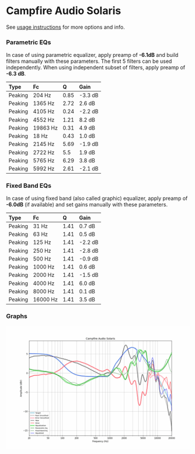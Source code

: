# Campfire Audio Solaris
See [usage instructions](https://github.com/jaakkopasanen/AutoEq#usage) for more options and info.

### Parametric EQs
In case of using parametric equalizer, apply preamp of **-6.1dB** and build filters manually
with these parameters. The first 5 filters can be used independently.
When using independent subset of filters, apply preamp of **-6.3 dB**.

| Type    | Fc       |    Q | Gain    |
|:--------|:---------|:-----|:--------|
| Peaking | 204 Hz   | 0.85 | -3.3 dB |
| Peaking | 1365 Hz  | 2.72 | 2.6 dB  |
| Peaking | 4105 Hz  | 0.24 | -2.2 dB |
| Peaking | 4552 Hz  | 1.21 | 8.2 dB  |
| Peaking | 19863 Hz | 0.31 | 4.9 dB  |
| Peaking | 18 Hz    | 0.43 | 1.0 dB  |
| Peaking | 2145 Hz  | 5.69 | -1.9 dB |
| Peaking | 2722 Hz  | 5.5  | 1.9 dB  |
| Peaking | 5765 Hz  | 6.29 | 3.8 dB  |
| Peaking | 5992 Hz  | 2.61 | -2.1 dB |

### Fixed Band EQs
In case of using fixed band (also called graphic) equalizer, apply preamp of **-6.0dB**
(if available) and set gains manually with these parameters.

| Type    | Fc       |    Q | Gain    |
|:--------|:---------|:-----|:--------|
| Peaking | 31 Hz    | 1.41 | 0.7 dB  |
| Peaking | 63 Hz    | 1.41 | 0.5 dB  |
| Peaking | 125 Hz   | 1.41 | -2.2 dB |
| Peaking | 250 Hz   | 1.41 | -2.8 dB |
| Peaking | 500 Hz   | 1.41 | -0.9 dB |
| Peaking | 1000 Hz  | 1.41 | 0.6 dB  |
| Peaking | 2000 Hz  | 1.41 | -1.5 dB |
| Peaking | 4000 Hz  | 1.41 | 6.0 dB  |
| Peaking | 8000 Hz  | 1.41 | 0.1 dB  |
| Peaking | 16000 Hz | 1.41 | 3.5 dB  |

### Graphs
![](./Campfire%20Audio%20Solaris.png)